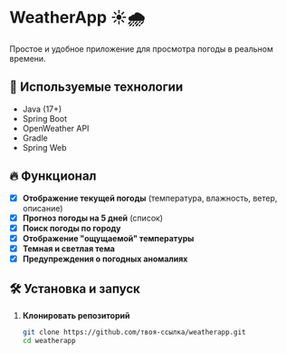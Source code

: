 # WeatherApp ☀️🌧️  

Простое и удобное приложение для просмотра погоды в реальном времени.  

## 🚀 Используемые технологии  
- Java (17+)  
- Spring Boot  
- OpenWeather API  
- Gradle  
- Spring Web  

## 🔥 Функционал  
- [x] **Отображение текущей погоды** (температура, влажность, ветер, описание)  
- [x] **Прогноз погоды на 5 дней** (список)  
- [x] **Поиск погоды по городу**    
- [x] **Отображение "ощущаемой" температуры**  
- [x] **Темная и светлая тема**  
- [x] **Предупреждения о погодных аномалиях**  

## 🛠 Установка и запуск  
1. **Клонировать репозиторий**  
   ```sh
   git clone https://github.com/твоя-ссылка/weatherapp.git
   cd weatherapp
